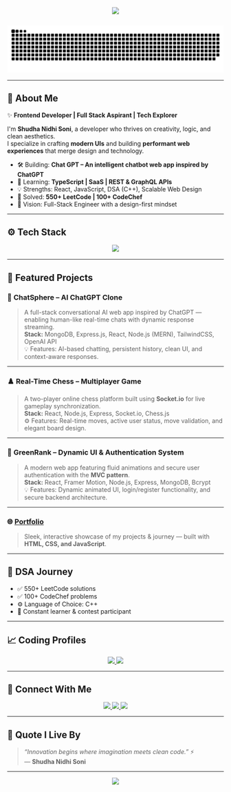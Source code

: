 <!-- ⚡ Shudha Nidhi Soni | Futuristic Tech GitHub Profile -->

<h1 align="center">
  <img src="https://readme-typing-svg.herokuapp.com?font=Orbitron&weight=700&size=30&duration=3000&pause=800&color=A855F7&center=true&vCenter=true&width=650&lines=Hey+👋,+I'm+Shudha+Nidhi+Soni!;Frontend+Developer+💻;Innovator+%7C+Problem+Solver+%7C+Creator+🚀">
</h1>

<p align="center">
  <img src="https://github.com/Platane/snk/raw/output/github-contribution-grid-snake.svg" alt="snake animation" />
</p>

---

## 💫 About Me  

✨ **Frontend Developer | Full Stack Aspirant | Tech Explorer**  

I'm **Shudha Nidhi Soni**, a developer who thrives on creativity, logic, and clean aesthetics.  
I specialize in crafting **modern UIs** and building **performant web experiences** that merge design and technology.  

- 🛠️ Building: **Chat GPT – An intelligent chatbot web app inspired by ChatGPT**  
- 🌱 Learning: **TypeScript | SaaS | REST & GraphQL APIs**  
- 💡 Strengths: React, JavaScript, DSA (C++), Scalable Web Design  
- 🧠 Solved: **550+ LeetCode | 100+ CodeChef**  
- 🎯 Vision: Full-Stack Engineer with a design-first mindset  

---

## ⚙️ Tech Stack  

<p align="center">
  <img src="https://skillicons.dev/icons?i=html,css,js,ts,react,nextjs,tailwind,nodejs,express,mongodb,cpp,git,github,vscode,figma&theme=light" />
</p>

---

## 🚀 Featured Projects  

### 🤖 **ChatSphere – AI ChatGPT Clone**
> A full-stack conversational AI web app inspired by ChatGPT — enabling human-like real-time chats with dynamic response streaming.  
**Stack:** MongoDB, Express.js, React, Node.js (MERN), TailwindCSS, OpenAI API  
> 💡 Features: AI-based chatting, persistent history, clean UI, and context-aware responses.  

---

### ♟️ **Real-Time Chess – Multiplayer Game**
> A two-player online chess platform built using **Socket.io** for live gameplay synchronization.  
**Stack:** React, Node.js, Express, Socket.io, Chess.js  
> ⚙️ Features: Real-time moves, active user status, move validation, and elegant board design.  

---

### 💚 **GreenRank – Dynamic UI & Authentication System**
> A modern web app featuring fluid animations and secure user authentication with the **MVC pattern**.  
**Stack:** React, Framer Motion, Node.js, Express, MongoDB, Bcrypt  
> 💡 Features: Dynamic animated UI, login/register functionality, and secure backend architecture.  

---

### 🌐 **[Portfolio](https://porttflio.netlify.app/)**  
> Sleek, interactive showcase of my projects & journey — built with **HTML, CSS, and JavaScript**.  

---

## 🧩 DSA Journey  

- ✅ 550+ LeetCode solutions  
- ✅ 100+ CodeChef problems  
- ⚙️ Language of Choice: C++  
- 🧭 Constant learner & contest participant  

---

## 📈 Coding Profiles  

<p align="center">
  <a href="https://leetcode.com/u/ShudhaNidhiSoni/" target="_blank">
    <img src="https://img.shields.io/badge/LeetCode-8B5CF6?style=for-the-badge&logo=leetcode&logoColor=white" />
  </a>
  <a href="https://www.codechef.com/users/shudhanidhi" target="_blank">
    <img src="https://img.shields.io/badge/CodeChef-8B5CF6?style=for-the-badge&logo=codechef&logoColor=white" />
  </a>
</p>

---

## 🤝 Connect With Me  

<p align="center">
  <a href="https://www.linkedin.com/in/shudha-nidhi-soni-5833142a1/" target="_blank">
    <img src="https://img.shields.io/badge/LinkedIn-8B5CF6?style=for-the-badge&logo=linkedin&logoColor=white" />
  </a>
  <a href="https://porttflio.netlify.app/" target="_blank">
    <img src="https://img.shields.io/badge/Portfolio-6D28D9?style=for-the-badge&logo=vercel&logoColor=white" />
  </a>
  <a href="mailto:imshudhanidhisoni@gmail.com">
    <img src="https://img.shields.io/badge/Email-A855F7?style=for-the-badge&logo=gmail&logoColor=white" />
  </a>
</p>

---

## 💬 Quote I Live By  

> *“Innovation begins where imagination meets clean code.”* ⚡  
> — **Shudha Nidhi Soni**

---

<p align="center">
  <img src="https://capsule-render.vercel.app/api?type=waving&color=0:A855F7,100:8B5CF6&height=100&section=footer"/>
</p>
